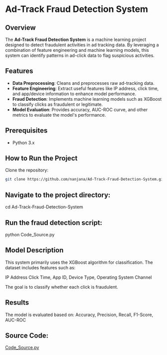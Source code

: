 # Ad-Track Fraud Detection System

## Overview
The **Ad-Track Fraud Detection System** is a machine learning project designed to detect fraudulent activities in ad tracking data. By leveraging a combination of feature engineering and machine learning models, this system can identify patterns in ad-click data to flag suspicious activities.

## Features
- **Data Preprocessing**: Cleans and preprocesses raw ad-tracking data.
- **Feature Engineering**: Extract useful features like IP address, click time, and app/device information to enhance model performance.
- **Fraud Detection**: Implements machine learning models such as XGBoost to classify clicks as fraudulent or legitimate.
- **Model Evaluation**: Provides accuracy, AUC-ROC curve, and other metrics to evaluate the model's performance.

## Prerequisites
- Python 3.x

## How to Run the Project
   Clone the repository:
   ```bash
   git clone https://github.com/nanjana/Ad-Track-Fraud-Detection-System.git  
   ```
## Navigate to the project directory:
   cd Ad-Track-Fraud-Detection-System

## Run the fraud detection script:
   python Code_Source.py

## Model Description
This system primarily uses the XGBoost algorithm for classification. The dataset includes features such as:

IP Address
Click Time, App ID,  Device Type, Operating System Channel

The goal is to classify whether each click is fraudulent.

## Results
The model is evaluated based on:
Accuracy, Precision, Recall, F1-Score, AUC-ROC

## Source Code:
[Code_Source.py](Code_Source.py)

